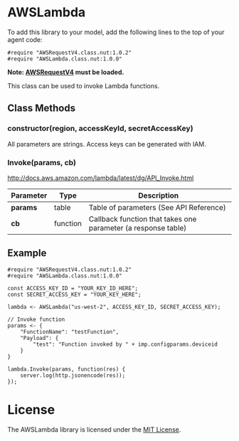 # AWSLambda

To add this library to your model, add the following lines to the top of your agent code:

```
#require "AWSRequestV4.class.nut:1.0.2"
#require "AWSLambda.class.nut:1.0.0"
```

**Note: [AWSRequestV4](https://github.com/electricimp/AWSRequestV4/) must be loaded.**

This class can be used to invoke Lambda functions.

## Class Methods

### constructor(region, accessKeyId, secretAccessKey)

All parameters are strings. Access keys can be generated with IAM.

### Invoke(params, cb)

http://docs.aws.amazon.com/lambda/latest/dg/API_Invoke.html

 Parameter             | Type           | Description
---------------------- | -------------- | -----------
**params**             | table          | Table of parameters (See API Reference)
**cb**                 | function       | Callback function that takes one parameter (a response table)

## Example

```squirrel
#require "AWSRequestV4.class.nut:1.0.2"
#require "AWSLambda.class.nut:1.0.0"

const ACCESS_KEY_ID = "YOUR_KEY_ID_HERE";
const SECRET_ACCESS_KEY = "YOUR_KEY_HERE";

lambda <- AWSLambda("us-west-2", ACCESS_KEY_ID, SECRET_ACCESS_KEY);

// Invoke function
params <- {
    "FunctionName": "testFunction",
    "Payload": {
        "test": "Function invoked by " + imp.configparams.deviceid
    }
}

lambda.Invoke(params, function(res) {
    server.log(http.jsonencode(res));
});
```

# License

The AWSLambda library is licensed under the [MIT License](https://github.com/electricimp/thethingsapi/tree/master/LICENSE).
